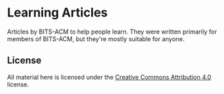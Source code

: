 # Learning Articles

Articles by BITS-ACM to help people learn.
They were written primarily for members of BITS-ACM, but they're mostly suitable for anyone.

## License

All material here is licensed under the
[Creative Commons Attribution 4.0](http://choosealicense.com/licenses/cc-by-4.0/) license.
